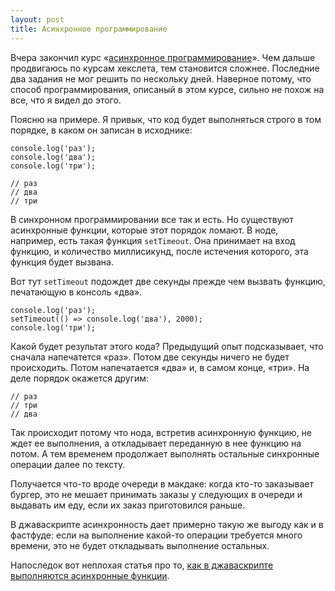 ```yaml
---
layout: post
title: Асинхронное программирование
---
```


Вчера закончил курс &laquo;[асинхронное программирование](https://ru.hexlet.io/courses/js_async)&raquo;. Чем дальше продвигаюсь по курсам хекслета, тем становится сложнее. Последние два задания не мог решить по нескольку дней. Наверное потому, что способ программирования, описаный в этом курсе, сильно не похож на все, что я видел до этого. 

Поясню на примере. Я привык, что код будет выполняться строго в том порядке, в каком он записан в исходнике:
```
console.log('раз');
console.log('два');
console.log('три');
    
// раз
// два
// три
```

В синхронном программировании все так и есть. Но существуют асинхронные функции, которые этот порядок ломают. В ноде, например, есть такая функция `setTimeout`. Она принимает на вход функцию, и количество миллисикунд, после истечения которого, эта функция будет вызвана.

Вот тут `setTimeout` подождет две секунды прежде чем вызвать функцию, печатающую в консоль «два».
```
console.log('раз');
setTimeout(() => console.log('два'), 2000);
console.log('три');
```

Какой будет результат этого кода? Предыдущий опыт подсказывает, что сначала напечатется «раз». Потом две секунды ничего не будет происходить. Потом напечатается «два» и, в самом конце, «три». На деле порядок окажется другим:
```
// раз
// три
// два
```

Так происходит потому что нода, встретив асинхронную функцию, не ждет ее выполнения, а откладывает переданную в нее функцию на потом. А тем временем продолжает выполнять остальные синхронные операции далее по тексту.

Получается что-то вроде очереди в макдаке: когда кто-то заказывает бургер, это не мешает принимать заказы у следующих в очереди и выдавать им еду, если их заказ приготовился раньше.

В джаваскрипте асинхронность дает примерно такую же выгоду как и в фастфуде: если на выполнение какой-то операции требуется много времени, это не будет откладывать выполнение остальных.

Напоследок вот неплохая статья про то, [как в джаваскрипте выполняются асинхронные функции](https://medium.com/@thejasonfile/how-node-and-javascript-handle-asynchronous-functions-7feb9fc8a610).